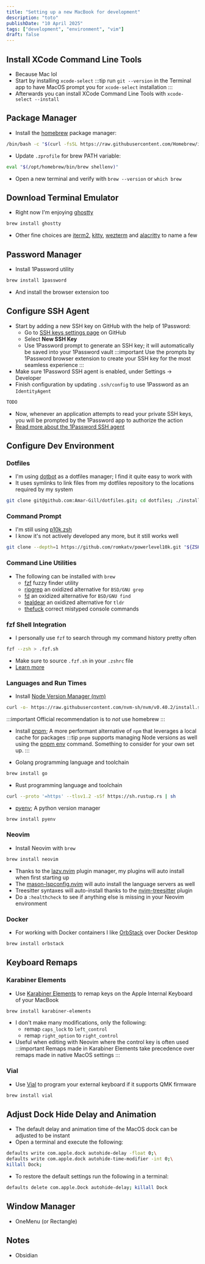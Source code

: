```yaml
---
title: "Setting up a new MacBook for development"
description: "toto"
publishDate: "10 April 2025"
tags: ["development", "environment", "vim"]
draft: false
---
```

## Install XCode Command Line Tools
- Because Mac lol
- Start by installing `xcode-select`
:::tip
run `git --version` in the Terminal app to have MacOS prompt you for `xcode-select` installation
:::
- Afterwards you can install XCode Command Line Tools with `xcode-select --install`

## Package Manager
- Install the [homebrew](https://brew.sh/) package manager:

```zsh
/bin/bash -c "$(curl -fsSL https://raw.githubusercontent.com/Homebrew/install/HEAD/install.sh)"
```
- Update `.zprofile` for brew PATH variable:

```zsh title=".zprofile" ins={1}
eval "$(/opt/homebrew/bin/brew shellenv)"
```
- Open a new terminal and verify with `brew --version` or `which brew`

## Download Terminal Emulator
- Right now I'm enjoying [ghostty](https://ghostty.org/)
```zsh
brew install ghostty
```
- Other fine choices are [iterm2](https://iterm2.com/), [kitty](https://sw.kovidgoyal.net/kitty/), [wezterm](https://wezterm.org/) and [alacritty](https://alacritty.org/) to name a few

## Password Manager
- Install 1Password utility
```zsh
brew install 1password
```
- And install the browser extension too

## Configure SSH Agent
- Start by adding a new SSH key on GitHub with the help of 1Password:
  - Go to [SSH keys settings page](https://github.com/settings/keys) on GitHub
  - Select **New SSH Key**
  - Use 1Password prompt to generate an SSH key; it will automatically be saved into your 1Password vault
:::important
 Use the prompts by 1Password browser extension to create your SSH key for the most seamless experience
:::
- Make sure 1Password SSH agent is enabled, under Settings -> Developer
- Finish configuration by updating `.ssh/config` to use 1Password as an `IdentityAgent`
```txt title=".ssh/config"
TODO
```
- Now, whenever an application attempts to read your private SSH keys, you will be prompted by the 1Password app to authorize the action
- [Read more about the 1Password SSH agent](https://developer.1password.com/docs/ssh/agent/)

## Configure Dev Environment
### Dotfiles
- I'm using [dotbot](https://github.com/anishathalye/dotbot) as a dotfiles manager; I find it quite easy to work with
- It uses symlinks to link files from my dotfiles repository to the locations required by my system
```zsh
git clone git@github.com:Amar-Gill/dotfiles.git; cd dotfiles; ./install
```

### Command Prompt
- I'm still using [p10k.zsh](https://github.com/romkatv/powerlevel10k)
- I know it's not actively developed any more, but it still works well
```zsh
git clone --depth=1 https://github.com/romkatv/powerlevel10k.git "${ZSH_CUSTOM:-$HOME/.oh-my-zsh/custom}/themes/powerlevel10k"
```

### Command Line Utilities
- The following can be installed with `brew`
  - [fzf](https://github.com/junegunn/fzf) fuzzy finder utility
  - [ripgrep](https://github.com/BurntSushi/ripgrep) an oxidized alternative for `BSD/GNU grep`
  - [fd](https://github.com/sharkdp/fd) an oxidized alternative for `BSD/GNU find`
  - [tealdear](https://github.com/tealdeer-rs/tealdeer) an oxidized alternative for `tldr`
  - [thefuck](https://github.com/nvbn/thefuck) correct mistyped console commands

### fzf Shell Integration
- I personally use `fzf` to search through my command history pretty often
```zsh
fzf --zsh > .fzf.sh
```
- Make sure to source `.fzf.sh` in your `.zshrc` file
- [Learn more](https://junegunn.github.io/fzf/shell-integration/#shell-integration)

### Languages and Run Times
- Install [Node Version Manager (nvm)](https://github.com/nvm-sh/nvm)
```zsh
curl -o- https://raw.githubusercontent.com/nvm-sh/nvm/v0.40.2/install.sh | bash
```
:::important
Official recommendation is to *not* use homebrew
:::

- Install [pnpm](); A more performant alternative of `npm` that leverages a local cache for packages
:::tip
`pnpm` supports managing Node versions as well using the [pnpm env](https://pnpm.io/cli/env) command. Something to consider for your own set up.
:::

- Golang programming language and toolchain
```zsh
brew install go
```

- Rust programming language and toolchain
```zsh
curl --proto '=https' --tlsv1.2 -sSf https://sh.rustup.rs | sh
```

- [pyenv](https://github.com/pyenv/pyenv); A python version manager
```zsh
brew install pyenv
```

### Neovim
- Install Neovim with `brew`
```zsh
brew install neovim
```
- Thanks to the [lazy.nvim](https://github.com/folke/lazy.nvim) plugin manager, my plugins will auto install when first starting up
- The [mason-lspconfig.nvim](https://github.com/williamboman/mason-lspconfig.nvim) will auto install the language servers as well
- Treesitter syntaxes will auto-install thanks to the [nvim-treesitter](https://github.com/nvim-treesitter/nvim-treesitter) plugin
- Do a `:healthcheck` to see if anything else is missing in your Neovim environment

### Docker
- For working with Docker containers I like [OrbStack](https://orbstack.dev/) over Docker Desktop
```zsh
brew install orbstack
```

## Keyboard Remaps
### Karabiner Elements
- Use [Karabiner Elements](https://karabiner-elements.pqrs.org/) to remap keys on the Apple Internal Keyboard of your MacBook
```zsh
brew install karabiner-elements
```
- I don't make many modifications, only the following:
  - remap `caps_lock` to `left_control`
  - remap `right_option` to `right_control`
- Useful when editing with Neovim where the control key is often used
:::important
Remaps made in Karabiner Elements take precedence over remaps made in native MacOS settings
:::

### Vial
- Use [Vial](https://get.vial.today/) to program your external keyboard if it supports QMK firmware
```zsh
brew install vial
```

## Adjust Dock Hide Delay and Animation
- The default delay and animation time of the MacOS dock can be adjusted to be instant
- Open a terminal and execute the following:
```zsh
defaults write com.apple.dock autohide-delay -float 0;\
defaults write com.apple.dock autohide-time-modifier -int 0;\
killall Dock;
```
- To restore the default settings run the following in a terminal:
```zsh
defaults delete com.apple.Dock autohide-delay; killall Dock
```

## Window Manager
- OneMenu (or Rectangle)

## Notes
- Obsidian
